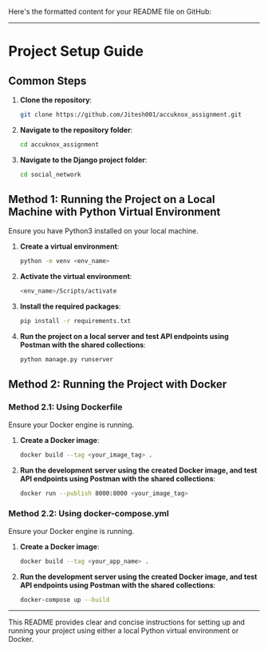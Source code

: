 Here's the formatted content for your README file on GitHub:

---

# Project Setup Guide

## Common Steps

1. **Clone the repository**:
   ```sh
   git clone https://github.com/Jitesh001/accuknox_assignment.git
   ```

2. **Navigate to the repository folder**:
   ```sh
   cd accuknox_assignment
   ```

3. **Navigate to the Django project folder**:
   ```sh
   cd social_network
   ```

## Method 1: Running the Project on a Local Machine with Python Virtual Environment

Ensure you have Python3 installed on your local machine.

1. **Create a virtual environment**:
   ```sh
   python -m venv <env_name>
   ```

2. **Activate the virtual environment**:
   ```sh
   <env_name>/Scripts/activate
   ```

3. **Install the required packages**:
   ```sh
   pip install -r requirements.txt
   ```

4. **Run the project on a local server and test API endpoints using Postman with the shared collections**:
   ```sh
   python manage.py runserver
   ```

## Method 2: Running the Project with Docker

### Method 2.1: Using Dockerfile

Ensure your Docker engine is running.

1. **Create a Docker image**:
   ```sh
   docker build --tag <your_image_tag> .
   ```

2. **Run the development server using the created Docker image, and test API endpoints using Postman with the shared collections**:
   ```sh
   docker run --publish 8000:8000 <your_image_tag>
   ```

### Method 2.2: Using docker-compose.yml

Ensure your Docker engine is running.

1. **Create a Docker image**:
   ```sh
   docker build --tag <your_app_name> .
   ```

2. **Run the development server using the created Docker image, and test API endpoints using Postman with the shared collections**:
   ```sh
   docker-compose up --build
   ```

---

This README provides clear and concise instructions for setting up and running your project using either a local Python virtual environment or Docker.
